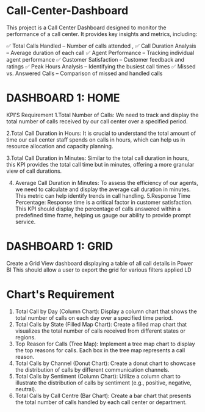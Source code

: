 # Call-Center-Dashboard
This project is a Call Center Dashboard designed to monitor the performance of a call center. It provides key insights and metrics, including:

✅ Total Calls Handled – Number of calls attended , 
✅ Call Duration Analysis – Average duration of each call
✅ Agent Performance – Tracking individual agent performance
✅ Customer Satisfaction – Customer feedback and ratings
✅ Peak Hours Analysis – Identifying the busiest call times
✅ Missed vs. Answered Calls – Comparison of missed and handled calls

# DASHBOARD 1: HOME

KPI'S Requirement
1.Total Number of Calls: We need to track and display the total number of calls received by our call
center over a specified period.

2.Total Call Duration in Hours: It is crucial to understand the total amount of time our call center staff spends on calls in hours, which can help us in resource allocation and capacity planning.

3.Total Call Duration in Minutes: Similar to the total call duration in hours, this KPI provides the total call time but in minutes, offering a more granular view of call durations.

4. Average Call Duration in Minutes: To assess the efficiency of our agents, we need to calculate and display the average call duration in minutes. This metric can help identify trends in call handling. 5.Response Time Percentage: Response time is a critical factor in customer satisfaction. This KPI should display the percentage of calls answered within a predefined time frame, helping us gauge our ability to provide prompt service.


# DASHBOARD 1: GRID
Create a Grid View dashboard displaying a table of all call details in Power BI This should allow a user to export the grid for various filters applied
LD

# Chart's Requirement
1. Total Call by Day (Column Chart): Display a column chart that shows the total number of calls on each day over a specified time period.
2. Total Calls by State (Filled Map Chart): Create a filled map chart that visualizes the total number of calls received from different states or regions.
3. Top Reason for Calls (Tree Map): Implement a tree map chart to display the top reasons for calls. Each box in the tree map represents a call reason.
4. Total Calls by Channel (Donut Chart): Create a donut chart to showcase the distribution of calls by different communication channels.
5. Total Calls by Sentiment (Column Chart): Utilize a column chart to illustrate the distribution of calls by sentiment (e.g., positive, negative, neutral).
6. Total Calls by Call Centre (Bar Chart): Create a bar chart that presents the total number of calls handled by each call center or department.
